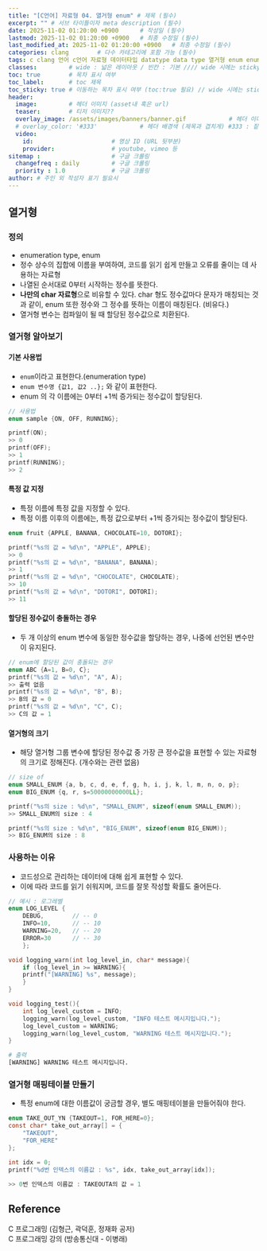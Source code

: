 ```yaml
---
title: "[C언어] 자료형 04. 열거형 enum" # 제목 (필수)
excerpt: "" # 서브 타이틀이자 meta description (필수)
date: 2025-11-02 01:20:00 +0900      # 작성일 (필수)
lastmod: 2025-11-02 01:20:00 +0900   # 최종 수정일 (필수)
last_modified_at: 2025-11-02 01:20:00 +0900   # 최종 수정일 (필수)
categories: clang        # 다수 카테고리에 포함 가능 (필수)
tags: c clang 언어 c언어 자료형 데이터타입 datatype data type 열거형 enum enumeration                    # 태그 복수개 가능 (필수)
classes:         # wide : 넓은 레이아웃 / 빈칸 : 기본 //// wide 시에는 sticky toc 불가
toc: true        # 목차 표시 여부
toc_label:       # toc 제목
toc_sticky: true # 이동하는 목차 표시 여부 (toc:true 필요) // wide 시에는 sticky toc 불가
header: 
  image:         # 헤더 이미지 (asset내 혹은 url)
  teaser:        # 티저 이미지??
  overlay_image: /assets/images/banners/banner.gif            # 헤더 이미지 (제목과 겹치게)
  # overlay_color: '#333'            # 헤더 배경색 (제목과 겹치게) #333 : 짙은 회색 (필수)
  video:
    id:                      # 영상 ID (URL 뒷부분)
    provider:                # youtube, vimeo 등
sitemap :                    # 구글 크롤링
  changefreq : daily         # 구글 크롤링
  priority : 1.0             # 구글 크롤링
author: # 주인 외 작성자 표기 필요시
---
```

<!--postNo: 20251102_005-->


## 열거형  

### 정의  

- enumeration type, enum  
- 정수 상수의 집합에 이름을 부여하여, 코드를 읽기 쉽게 만들고 오류를 줄이는 데 사용하는 자료형  
- 나열된 순서대로 0부터 시작하는 정수를 뜻한다.  
- **나만의 char 자료형**으로 비유할 수 있다. char 형도 정수값마다 문자가 매칭되는 것과 같이, enum 또한 정수와 그 정수를 뜻하는 이름이 매칭된다. (비유다.)  
- 열거형 변수는 컴파일이 될 때 할당된 정수값으로 치환된다.  

### 열거형 알아보기    

#### 기본 사용법  

- `enum`이라고 표현한다.(enumeration type)  
- `enum 변수명 {값1, 값2 ..};` 와 같이 표현한다.  
- enum 의 각 이름에는 0부터 +1씩 증가되는 정수값이 할당된다.  

```c
// 사용법
enum sample {ON, OFF, RUNNING};

printf(ON);
>> 0
printf(OFF);
>> 1
printf(RUNNING);
>> 2
```

#### 특정 값 지정  

- 특정 이름에 특정 값을 지정할 수 있다.  
- 특정 이름 이후의 이름에는, 특정 값으로부터 +1씩 증가되는 정수값이 할당된다.  

```c
enum fruit {APPLE, BANANA, CHOCOLATE=10, DOTORI};

printf("%s의 값 = %d\n", "APPLE", APPLE);
>> 0
printf("%s의 값 = %d\n", "BANANA", BANANA);
>> 1
printf("%s의 값 = %d\n", "CHOCOLATE", CHOCOLATE);
>> 10
printf("%s의 값 = %d\n", "DOTORI", DOTORI);
>> 11
```

#### 할당된 정수값이 충돌하는 경우  

- 두 개 이상의 enum 변수에 동일한 정수값을 할당하는 경우, 나중에 선언된 변수만이 유지된다.  

```c
// enum에 할당된 값이 충돌되는 경우
enum ABC {A=1, B=0, C};
printf("%s의 값 = %d\n", "A", A);
>> 출력 없음
printf("%s의 값 = %d\n", "B", B);
>> B의 값 = 0
printf("%s의 값 = %d\n", "C", C);
>> C의 값 = 1
```

#### 열거형의 크기  

- 해당 열거형 그룹 변수에 할당된 정수값 중 가장 큰 정수값을 표현할 수 있는 자료형의 크기로 정해진다. (개수와는 관련 없음)  

```c
// size of
enum SMALL_ENUM {a, b, c, d, e, f, g, h, i, j, k, l, m, n, o, p};
enum BIG_ENUM {q, r, s=50000000000LL};

printf("%s의 size : %d\n", "SMALL_ENUM", sizeof(enum SMALL_ENUM));
>> SMALL_ENUM의 size : 4

printf("%s의 size : %d\n", "BIG_ENUM", sizeof(enum BIG_ENUM));
>> BIG_ENUM의 size : 8
```


### 사용하는 이유  

- 코드성으로 관리하는 데이터에 대해 쉽게 표현할 수 있다.  
- 이에 따라 코드를 읽기 쉬워지며, 코드를 잘못 작성할 확률도 줄어든다.  

```c
// 예시 : 로그레벨
enum LOG_LEVEL {
	DEBUG,        // -- 0
	INFO=10,      // -- 10
	WARNING=20,   // -- 20
	ERROR=30      // -- 30
	};

void logging_warn(int log_level_in, char* message){
	if (log_level_in >= WARNING){
	printf("[WARNING] %s", message);
	}
}

void logging_test(){
	int log_level_custom = INFO;
	logging_warn(log_level_custom, "INFO 테스트 메시지입니다.");
	log_level_custom = WARNING;
	logging_warn(log_level_custom, "WARNING 테스트 메시지입니다.");
}
```

```bash
# 출력
[WARNING] WARNING 테스트 메시지입니다.
```


### 열거형 매핑테이블 만들기  

- 특정 enum에 대한 이름값이 궁금할 경우, 별도 매핑테이블을 만들어줘야 한다.  

```c
enum TAKE_OUT_YN {TAKEOUT=1, FOR_HERE=0};
const char* take_out_array[] = {
	"TAKEOUT",
	"FOR_HERE"
};

int idx = 0;
printf("%d번 인덱스의 이름값 : %s", idx, take_out_array[idx]);

>> 0번 인덱스의 이름값 : TAKEOUTA의 값 = 1
```


## Reference  

C 프로그래밍 (김형근, 곽덕훈, 정재화 공저)  
C 프로그래밍 강의 (방송통신대 - 이병래)  
